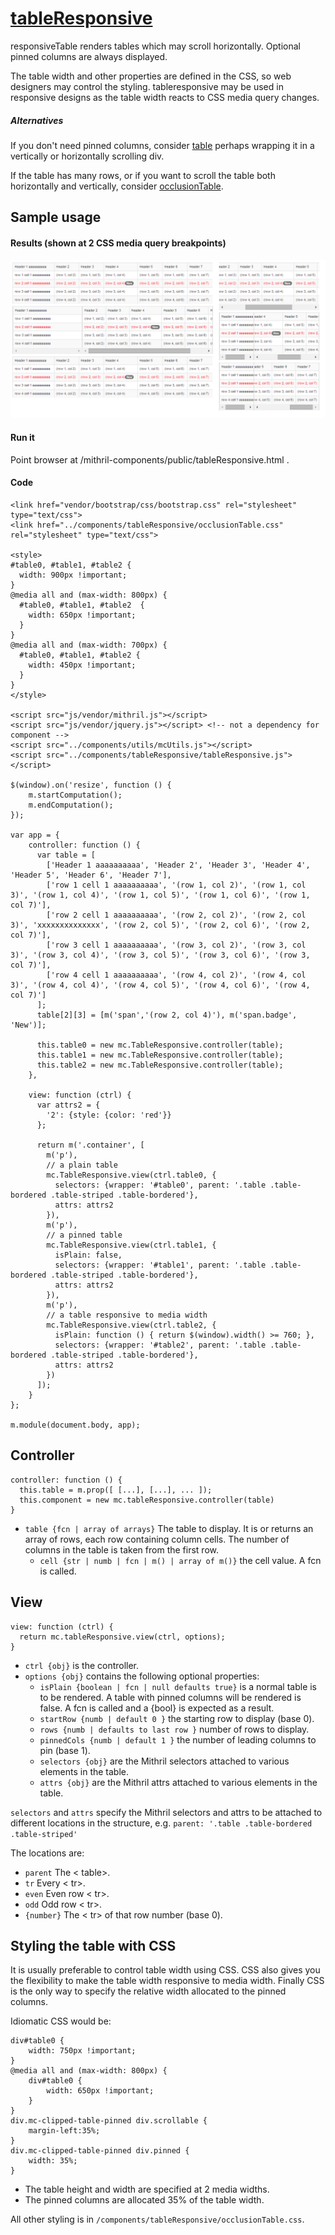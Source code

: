 # [tableResponsive](https://github.com/eddyystop/mithril-components/tree/master/components/tableResponsive)

responsiveTable renders tables which may scroll horizontally.
Optional pinned columns are always displayed.

The table width and other properties are defined in the CSS, so web designers may control the styling.
tableresponsive may be used in responsive designs as the table width reacts to CSS media query changes.

##### Alternatives

If you don't need pinned columns, consider
[table](../table)
perhaps wrapping it in a vertically or horizontally scrolling div.

If the table has many rows, 
or if you want to scroll the table both horizontally and vertically,
consider [occlusionTable](../occlusionTable).


## Sample usage
#### Results (shown at 2 CSS media query breakpoints)
![tableResponsive sample](sample.png)

#### Run it
Point browser at /mithril-components/public/tableResponsive.html .

#### Code
```
<link href="vendor/bootstrap/css/bootstrap.css" rel="stylesheet" type="text/css">
<link href="../components/tableResponsive/occlusionTable.css" rel="stylesheet" type="text/css">

<style>
#table0, #table1, #table2 {
  width: 900px !important;
}
@media all and (max-width: 800px) {
  #table0, #table1, #table2  {
    width: 650px !important;
  }
}
@media all and (max-width: 700px) {
  #table0, #table1, #table2 {
    width: 450px !important;
  }
}
</style>

<script src="js/vendor/mithril.js"></script>
<script src="js/vendor/jquery.js"></script> <!-- not a dependency for component -->
<script src="../components/utils/mcUtils.js"></script>
<script src="../components/tableResponsive/tableResponsive.js"></script>

$(window).on('resize', function () {
    m.startComputation();
    m.endComputation();
});

var app = {
    controller: function () {
      var table = [
        ['Header 1 aaaaaaaaaa', 'Header 2', 'Header 3', 'Header 4', 'Header 5', 'Header 6', 'Header 7'],
        ['row 1 cell 1 aaaaaaaaaa', '(row 1, col 2)', '(row 1, col 3)', '(row 1, col 4)', '(row 1, col 5)', '(row 1, col 6)', '(row 1, col 7)'],
        ['row 2 cell 1 aaaaaaaaaa', '(row 2, col 2)', '(row 2, col 3)', 'xxxxxxxxxxxxxx', '(row 2, col 5)', '(row 2, col 6)', '(row 2, col 7)'],
        ['row 3 cell 1 aaaaaaaaaa', '(row 3, col 2)', '(row 3, col 3)', '(row 3, col 4)', '(row 3, col 5)', '(row 3, col 6)', '(row 3, col 7)'],
        ['row 4 cell 1 aaaaaaaaaa', '(row 4, col 2)', '(row 4, col 3)', '(row 4, col 4)', '(row 4, col 5)', '(row 4, col 6)', '(row 4, col 7)']
      ];
      table[2][3] = [m('span','(row 2, col 4)'), m('span.badge', 'New')];
    
      this.table0 = new mc.TableResponsive.controller(table);
      this.table1 = new mc.TableResponsive.controller(table);
      this.table2 = new mc.TableResponsive.controller(table);
    },
    
    view: function (ctrl) {
      var attrs2 = {
        '2': {style: {color: 'red'}}
      };
    
      return m('.container', [
        m('p'),
        // a plain table
        mc.TableResponsive.view(ctrl.table0, {
          selectors: {wrapper: '#table0', parent: '.table .table-bordered .table-striped .table-bordered'},
          attrs: attrs2
        }),
        m('p'),
        // a pinned table
        mc.TableResponsive.view(ctrl.table1, {
          isPlain: false,
          selectors: {wrapper: '#table1', parent: '.table .table-bordered .table-striped .table-bordered'},
          attrs: attrs2
        }),
        m('p'),
        // a table responsive to media width
        mc.TableResponsive.view(ctrl.table2, {
          isPlain: function () { return $(window).width() >= 760; },
          selectors: {wrapper: '#table2', parent: '.table .table-bordered .table-striped .table-bordered'},
          attrs: attrs2
        })
      ]);
    }
};

m.module(document.body, app);
```

## Controller
```
controller: function () {
  this.table = m.prop([ [...], [...], ... ]);
  this.component = new mc.tableResponsive.controller(table)
}
```

* `table {fcn | array of arrays}` 
The table to display. 
It is or returns an array of rows, each row containing column cells.
The number of columns in the table is taken from the first row.
    * `cell {str | numb | fcn | m() | array of m()}` the cell value.
    A fcn is called.


## View
```
view: function (ctrl) {
  return mc.tableResponsive.view(ctrl, options);
}
```

* `ctrl {obj}` is the controller.
* `options {obj}` contains the following optional properties:
    * `isPlain {boolean | fcn | null defaults true}` is a normal table is to be rendered.
    A table with pinned columns will be rendered is false.
    A fcn is called and a {bool} is expected as a result.
    * `startRow {numb | default 0 }` the starting row to display (base 0).
    * `rows {numb | defaults to last row }` number of rows to display.
    * `pinnedCols {numb | default 1 }` the number of leading columns to pin (base 1).
    * `selectors {obj}` are the Mithril selectors attached to various elements in the table.
    * `attrs {obj}` are the Mithril attrs attached to various elements in the table.

`selectors` and `attrs` specify the Mithril selectors and attrs to be attached to 
different locations in the structure, e.g. `parent: '.table .table-bordered .table-striped'`

The locations are:
* `parent` The < table>.
* `tr` Every < tr>.
* `even` Even row < tr>.
* `odd` Odd row < tr>.
* `{number}` The < tr> of that row number (base 0).

## Styling the table with CSS

It is usually preferable to control table width using CSS.
CSS also gives you the flexibility to make the table width responsive to
media width.
Finally CSS is the only way to specify the relative width allocated to the pinned columns.
 
Idiomatic CSS would be:
````
div#table0 {
    width: 750px !important;
}
@media all and (max-width: 800px) {
    div#table0 {
        width: 650px !important;
    }
}
div.mc-clipped-table-pinned div.scrollable {
    margin-left:35%;
}
div.mc-clipped-table-pinned div.pinned {
    width: 35%;
}
````

* The table height and width are specified at 2 media widths.
* The pinned columns are allocated 35% of the table width.

All other styling is in `/components/tableResponsive/occlusionTable.css`.